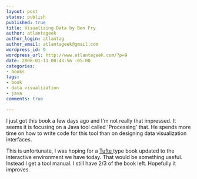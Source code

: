 ```yaml
--- 
layout: post
status: publish
published: true
title: Visualizing Data by Ben Fry
author: atlantageek
author_login: atlantag
author_email: atlantageek@gmail.com
wordpress_id: 9
wordpress_url: http://www.atlantageek.com/?p=9
date: 2008-01-11 00:43:56 -05:00
categories: 
- books
tags: 
- book
- data visualization
- java
comments: true

---
```

I just got this book a few days ago and I'm not really that impressed.  It seems it is focusing on a Java tool called 'Processing' that. He spends more time on how to write code for this tool than on designing data visualization interfaces.

This is unfortunate, I was hoping for a <a href="http://books.google.com/books?id=JNoBAAAACAAJ&amp;dq=inauthor:Edward+inauthor:R+inauthor:Tufte&amp;ei=RwGHR_67Go307QL0vJyVBg">Tufte </a>type book updated to the interactive environment we have today. That would be something useful. Instead I get a tool manual.  I still have 2/3 of the book left.  Hopefully it improves.

